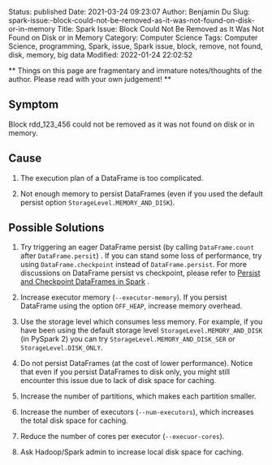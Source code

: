 Status: published
Date: 2021-03-24 09:23:07
Author: Benjamin Du
Slug: spark-issue:-block-could-not-be-removed-as-it-was-not-found-on-disk-or-in-memory
Title: Spark Issue: Block Could Not Be Removed as It Was Not Found on Disk or in Memory
Category: Computer Science
Tags: Computer Science, programming, Spark, issue, Spark issue, block, remove, not found, disk, memory, big data
Modified: 2022-01-24 22:02:52

**
Things on this page are fragmentary and immature notes/thoughts of the author.
Please read with your own judgement!
**

## Symptom

Block rdd_123_456 could not be removed as it was not found on disk or in memory.

## Cause

1. The execution plan of a DataFrame is too complicated.

2. Not enough memory to persist DataFrames 
    (even if you used the default persist option `StorageLevel.MEMORY_AND_DISK`).

## Possible Solutions

1. Try triggering an eager DataFrame persist 
    (by calling `DataFrame.count` after `DataFrame.persit`)
    .
    If you can stand some loss of performance,
    try using `DataFrame.checkpoint`
    instead of `DataFrame.persist`.
    For more discussions on DataFrame persist vs checkpoint,
    please refer to
    [Persist and Checkpoint DataFrames in Spark](http://www.legendu.net/en/blog/spark-persist-checkpoint-dataframe/)
    .

2. Increase executor memory (`--executor-memory`).
    If you persist DataFrame using the option `OFF_HEAP`,
    increase memory overhead.

3. Use the storage level which consumes less memory.
    For example,
    if you have been using the default storage level `StorageLevel.MEMORY_AND_DISK` (in PySpark 2)
    you can try `StorageLevel.MEMORY_AND_DISK_SER` or `StorageLevel.DISK_ONLY`.

4. Do not persist DataFrames (at the cost of lower performance).
    Notice that even if you persist DataFrames to disk only,
    you might still encounter this issue due to lack of disk space for caching.

5. Increase the number of partitions,
    which makes each partition smaller.

6. Increase the number of executors (`--num-executors`),
    which increases the total disk space for caching.

7. Reduce the number of cores per executor (`--execuor-cores`).

8. Ask Hadoop/Spark admin to increase local disk space for caching.


